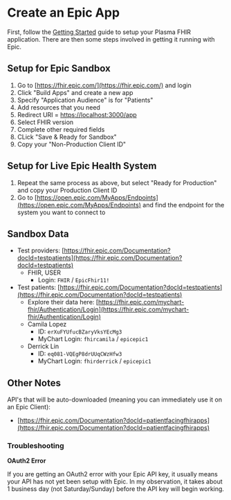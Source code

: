 # Create an Epic App

First, follow the [Getting Started](getting-started.md) guide to setup your Plasma FHIR application. There are then some steps involved in getting it running with Epic.

## Setup for Epic Sandbox

1. Go to [https://fhir.epic.com/](https://fhir.epic.com/) and login
2. Click "Build Apps" and create a new app
3. Specify "Application Audience" is for "Patients"
4. Add resources that you need
5. Redirect URI = [https://localhost:3000/app](https://localhost:3000/app)
6. Select FHIR version
7. Complete other required fields
8. CLick "Save & Ready for Sandbox"
9. Copy your "Non-Production Client ID"

## Setup for Live Epic Health System

1. Repeat the same process as above, but select "Ready for Production" and copy your Production Client ID
2. Go to [https://open.epic.com/MyApps/Endpoints](https://open.epic.com/MyApps/Endpoints) and find the endpoint for the system you want to connect to

## Sandbox Data

* Test providers: [https://fhir.epic.com/Documentation?docId=testpatients](https://fhir.epic.com/Documentation?docId=testpatients)
  * FHIR, USER
    * Login: `FHIR` / `EpicFhir11!`
* Test patients: [https://fhir.epic.com/Documentation?docId=testpatients](https://fhir.epic.com/Documentation?docId=testpatients)
  * Explore their data here: [https://fhir.epic.com/mychart-fhir/Authentication/Login](https://fhir.epic.com/mychart-fhir/Authentication/Login)
  * Camila Lopez
    * ID: `erXuFYUfucBZaryVksYEcMg3`
    * MyChart Login: `fhircamila` / `epicepic1`
  * Derrick Lin
    * ID: `eq081-VQEgP8drUUqCWzHfw3`
    * MyChart Login: `fhirderrick` / `epicepic1`

## Other Notes

API's that will be auto-downloaded (meaning you can immediately use it on an Epic Client):

* [https://fhir.epic.com/Documentation?docId=patientfacingfhirapps](https://fhir.epic.com/Documentation?docId=patientfacingfhirapps)

### Troubleshooting

**OAuth2 Error**

If you are getting an OAuth2 error with your Epic API key, it usually means your API has not yet been setup with Epic. In my observation, it takes about 1 business day (not Saturday/Sunday) before the API key will begin working.

